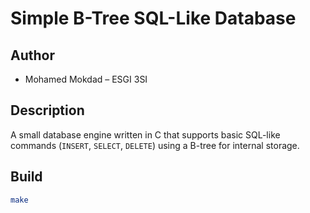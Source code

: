 # Simple B-Tree SQL-Like Database

## Author
- Mohamed Mokdad – ESGI 3SI

## Description
A small database engine written in C that supports basic SQL-like commands (`INSERT`, `SELECT`, `DELETE`) using a B-tree for internal storage.

## Build
```bash
make
